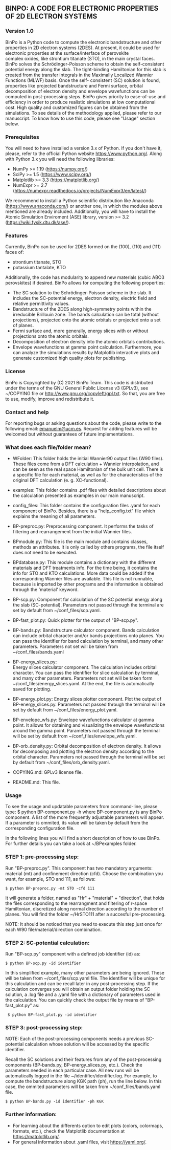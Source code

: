 ## BINPO: A CODE FOR ELECTRONIC PROPERTIES OF 2D ELECTRON SYSTEMS

### Version 1.0

BinPo is a Python code to compute the electronic bandstructure and other properties in 2D electron
systems (2DES). At present, it could be used for electronic properties at the surface/interface of perovskite  
complex oxides, like strontium titanate (STO), in the main crystal faces. BinPo solves the Schrödinger-Poisson 
scheme to obtain the self-consistent potential energy along the slab. The tight-binding Hamiltonian for this slab 
is created from the transfer integrals in the Maximally Localized Wannier Functions (MLWF) basis. Once the self-
consistent (SC) solution is found, properties like projected bandstructure and Fermi surface, orbital decomposition
of electron density and envelope wavefunctions can be computed in post-processing steps. BinPo gives priority to 
ease-of-use and efficiency in order to produce realistic simulations at low computational cost. High quality and 
customized figures can be obtained from the simulations. To see details of the methodology applied, please refer to 
our manuscript. To know how to use this code, please see "Usage" section below.

### Prerequisites

You will need to have installed a version 3.x of Python. If you don't have it, please, refer to the official Python 
website https://www.python.org/. Along with Python 3.x you will need the following libraries:

* NumPy >= 1.19 (https://numpy.org/)
* SciPy >= 1.5 (https://www.scipy.org/)
* Matplotlib >= 3.3 (https://matplotlib.org/)
* NumExpr >= 2.7 (https://numexpr.readthedocs.io/projects/NumExpr3/en/latest/)

We recommend to install a Python scientific distribution like Anaconda (https://www.anaconda.com/) or another one, in 
which the modules above mentioned are already included. Additionally, you will have to install the Atomic Simulation
Enviroment (ASE) library, version >= 3.2 (https://wiki.fysik.dtu.dk/ase/).

### Features

Currently, BinPo can be used for 2DES formed on the (100), (110) and (111) faces of:
* strontium titanate, STO
* potassium tantalate, KTO

Additionally, the code has modularity to append new materials (cubic ABO3 perovskites) if desired. 
BinPo allows for computing the following properties:
* The SC solution to the Schrödinger-Poisson scheme in the slab. It includes the SC-potential energy, electron density,
  electric field and relative permittivity values. 
* Bandstructure of the 2DES along high-symmetry points within the irreducible Brillouin zone. The bands calculation
  can be total (without projections), projected onto the atomic orbitals or projected onto a set of planes.
* Fermi surface and, more generally, energy slices with or without projections onto the atomic orbitals.
* Decomposition of electron density into the atomic orbitals contributions.
* Envelope wavefunctions at gamma point calculation. 
Furthermore, you can analyze the simulations results by Matplotlib interactive plots and generate customized high
quality plots for publishing.

### License

BinPo is Copyrighted by (C) 2021 BinPo Team. This code is distributed under the terms of the GNU General Public 
License v3 (GPLv3), see ~/COPYING file or http://www.gnu.org/copyleft/gpl.txt. So that, you are free to use, modify,
improve and redistribute it.

### Contact and help

For reporting bugs or asking questions about the code, please write to the following email: emanuelm@ucm.es.
Request for adding features will be welcomed but without guarantees of future implementations.

### What does each file/folder mean?

* WFolder:         This folder holds the initial Wannier90 output files (W90 files). These files come from a 
                   DFT calculation + Wannier interpolation, and can be seen as the real space 
                   Hamiltonian of the bulk unit cell. There is a specific file for each material,
                   as well as for the characteristics of the original DFT calculation (e. g. XC-functional).

* examples:        This folder contains .pdf files with detailed descriptions about the calculation presented as 
                   examples in our main manuscript.

* config_files:    This folder contains the configuration files .yaml for each component of BinPo. Besides, there
                   is a "help_config.txt" file which explains the meaning of all parameters.

* BP-preproc.py:   Preprocessing component. It performs the tasks of filtering and rearrangement from the initial
                   Wannier files.

* BPmodule.py:     This file is the main module and contains classes, methods an attributes.
                   It is only called by others programs, the file itself does not need to be executed.	

* BPdatabase.py:   This module contains a dictionary with the different materials and DFT treatments info.
                   For the time being, it contains the info for STO and KTO calculations. More data could be
                   added if the corresponding Wannier files are available. This file is not runnable, because
                   is imported by other programs and the information is obtained through the 'material' keyword.
		
* BP-scp.py:       Component for calculation of the SC potential energy along the slab (SC-potential).
                   Parameters not passed through the terminal are set by default from ~/conf_files/scp.yaml.
				
* BP-fast_plot.py: Quick plotter for the output of "BP-scp.py".

* BP-bands.py:     Bandstructure calculator component. Bands calculation can include orbital character and/or bands 
		   projections onto planes. You can pass the identifier for band calculation by terminal, and many 
		   other parameters. Parameters not set will be taken from ~/conf_files/bands.yaml

* BP-energy_slices.py:  
		   Energy slices calculator component. The calculation includes orbital character. You can pass the 
		   identifier for slice calculation by terminal, and many other parameters. Parameters not set will
	           be taken form ~/conf_files/energy_slices.yaml. At the end, the file is automatically saved for 
	           plotting.

* BP-energy_plot.py:
      		   Energy slices plotter component. Plot the output of BP-energy_slices.py. Parameters not passed through 
	           the terminal will be set by default from ~/conf_files/energy_plot.yaml.

* BP-envelope_wfs.py: 
	           Envelope wavefunctions calculator at gamma point. It allows for obtaining and visualizing the envelope 
	           wavefunctions around the gamma point. Parameters not passed through the terminal will be set by default
	           from ~/conf_files/envelope_wfs.yaml.

* BP-orb_density.py: 
	           Orbital decomposition of electron density. It allows for decomposing and plotting the electron density 
	           according to the orbital character. Parameters not passed through the terminal will be set by default
	           from ~/conf_files/orb_density.yaml.

* COPYING.md:      GPLv3 license file.

* README.md:       This file.


### Usage

To see the usage and updatable parameters from command-line, please type:
     $ python BP-component.py -h
where BP-component.py is any BinPo component. A list of the more frequently adjustable parameters will appear.
If a parameter is ommited, its value will be taken by default from the corresponding configuration file.

In the following lines you will find a short description of how to use BinPo. For further details you can take a
look at ~/BPexamples folder. 

###    STEP 1: pre-processing step:

Run "BP-preproc.py". This component has two mandatory arguments: material (mt) and confinement direction (cfd). Choose the combination you want,
for example, STO and 111, as follows:

	$ python BP-preproc.py -mt STO -cfd 111

It will generate a folder, named as "Hr" + "material" + "direction", that holds the files corresponding to the rearrangment and
filtering of r-space Hamiltonian, discretized along normal direction according to the number of planes. You will find the folder
 ~/HrSTO111 after a succesful pre-processing.
			
NOTE: It should be noticed that you need to execute this step just once for each W90 file/material/direction combination.

###    STEP 2: SC-potential calculation:
		
Run "BP-scp.py" component with a defined job identifier (id) as: 

	$ python BP-scp.py -id identifier
	
In this simplified example, many other parameters are being ignored. These will be taken from ~/conf_files/scp.yaml file. 
The identifier will be unique for this calculation and can be recall later in any post-processing step. If the calculation converges
you will obtain an output folder holding the SC solution, a .log file and a .yaml file with a dictionary of parameters used in the 
calculation. You can quickly check the output file by means of "BP-fast_plot.py" as:
     
	 $ python BP-fast_plot.py -id identifier
				
###    STEP 3: post-processing step:

NOTE: Each of the post-processing components needs a previous SC-potential calculation whose solution will be accessed by the specific 
identifier.

Recall the SC solutions and their features from any of the post-processing components (BP-bands.py, 
BP-energy_slices.py, etc.). Check the parameters needed in each particular case. All new runs will be automatically logged in the 
file ~/identifier/identifier.log. For example, to compute the bandstructure along KGK path (ph), run the line below. In this case, 
the ommited parameters will be taken from ~/conf_files/bands.yaml file.

	$ python BP-bands.py -id identifier -ph KGK

### Further information:

* For learning about the differents option to edit plots (colors, colormaps, formats, etc.), check the Matplotlib documentation
  at https://matplotlib.org/.
* For general information about .yaml files, visit https://yaml.org/.

